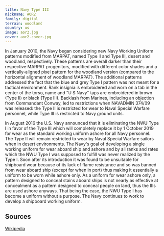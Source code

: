 ```yaml
---
title: Navy Type III
nickname: AOR2
family: digital
terrain: woodland
country: us
image: aor2.jpg
cover: aor2-cover.jpg
---
```

In January 2010, the Navy began considering new Navy Working Uniform patterns modified from MARPAT, named Type II and Type III, desert and woodland, respectively. These patterns are overall darker than their respective MARPAT progenitors, modified with different color shades and a vertically-aligned pixel pattern for the woodland version (compared to the horizontal alignment of woodland MARPAT). The additional patterns addressed the fact that the blue and grey Type I pattern was not meant for a tactical environment. Rank insignia is embroidered and worn on a tab in the center of the torso, name and "U S Navy" taps are embroidered in brown (Type II) or black (Type III). Backlash from Marines, including an objection from Commandant Conway, led to restrictions when NAVADMIN 374/09 was released: the Type II is restricted for wear to Naval Special Warfare personnel, while Type III is restricted to Navy ground units.

In August 2016 the U.S. Navy announced that it is eliminating the NWU Type I in favor of the Type III which will completely replace it by 1 October 2019 for wear as the standard working uniform ashore for all Navy personnel. The Type II will remain restricted to wear by Naval Special Warfare sailors when in desert environments. The Navy's goal of developing a single working uniform for wear aboard ship and ashore and by all ranks and rates which the NWU Type I was supposed to fulfill was never realized by the Type I. Soon after its introduction it was found to be unsuitable for shipboard wear because of its lack of flame resistance and so was banned from wear aboard ship (except for when in port) thus making it essentially a uniform to be worn while ashore only. As a uniform for wear ashore only, a pattern designed to conceal stains aboard ships is not nearly as effective at concealment as a pattern designed to conceal people on land, thus the IIIs are used ashore anyways. That being the case, the NWU Type I has become a uniform without a purpose. The Navy continues to work to develop a shipboard working uniform.

Sources
------
[Wikipedia](https://en.wikipedia.org/wiki/Uniforms_of_the_United_States_Navy)
